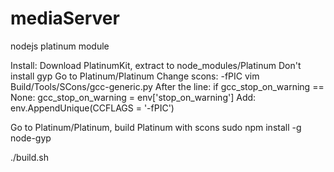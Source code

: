 mediaServer
============

nodejs platinum module

Install:
Download PlatinumKit, extract to node_modules/Platinum
Don't install gyp
Go to Platinum/Platinum
Change scons: -fPIC
 vim Build/Tools/SCons/gcc-generic.py
	After the line:    if gcc_stop_on_warning == None: gcc_stop_on_warning = env['stop_on_warning']
	Add:
	    env.AppendUnique(CCFLAGS = '-fPIC')

Go to Platinum/Platinum, build Platinum with scons
sudo npm install -g node-gyp

./build.sh
